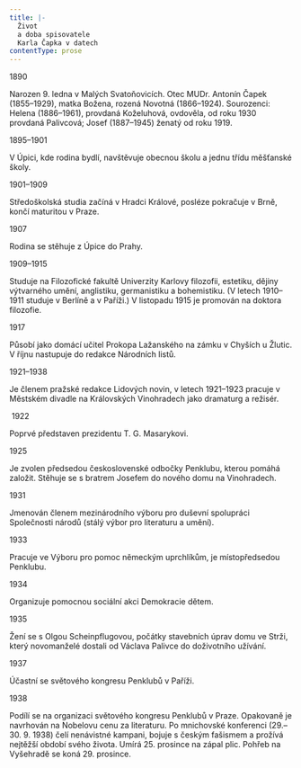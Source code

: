 ```yaml
---
title: |-
  Život
  a doba spisovatele
  Karla Čapka v datech
contentType: prose
---
```


1890

Narozen 9. ledna v Malých Svatoňovicích. Otec MUDr. Antonín Čapek (1855–1929), matka Božena, rozená Novotná (1866–1924). Sourozenci: Helena (1886–1961), provdaná Koželuhová, ovdověla, od roku 1930 provdaná Palivcová; Josef (1887–1945) ženatý od roku 1919.

1895–1901

V Úpici, kde rodina bydlí, navštěvuje obecnou školu a jednu třídu měšťanské školy.

1901–1909

Středoškolská studia začíná v Hradci Králové, posléze pokračuje v Brně, končí maturitou v Praze.

1907

Rodina se stěhuje z Úpice do Prahy.

1909–1915

Studuje na Filozofické fakultě Univerzity Karlovy filozofii, estetiku, dějiny výtvarného umění, anglistiku, germanistiku a bohemistiku. (V letech 1910–1911 studuje v Berlíně a v Paříži.) V listopadu 1915 je promován na doktora filozofie.

1917

Působí jako domácí učitel Prokopa Lažanského na zámku v Chyších u Žlutic. V říjnu nastupuje do redakce Národních listů.

1921–1938

Je členem pražské redakce Lidových novin, v letech 1921–1923 pracuje v Městském divadle na Královských Vinohradech jako dramaturg a režisér.

 1922

Poprvé představen prezidentu T. G. Masarykovi.

1925

Je zvolen předsedou československé odbočky Penklubu, kterou pomáhá založit. Stěhuje se s bratrem Josefem do nového domu na Vinohradech.

1931

Jmenován členem mezinárodního výboru pro duševní spolupráci Společnosti národů (stálý výbor pro literaturu a umění).

1933

Pracuje ve Výboru pro pomoc německým uprchlíkům, je místopředsedou Penklubu.

1934

Organizuje pomocnou sociální akci Demokracie dětem.

1935

Žení se s Olgou Scheinpflugovou, počátky stavebních úprav domu ve Strži, který novomanželé dostali od Václava Palivce do doživotního užívání.

1937

Účastní se světového kongresu Penklubů v Paříži.

1938

Podílí se na organizaci světového kongresu Penklubů v Praze. Opakovaně je navrhován na Nobelovu cenu za literaturu. Po mnichovské konferenci (29.–30. 9. 1938) čelí nenávistné kampani, bojuje s českým fašismem a prožívá nejtěžší období svého života. Umírá 25. prosince na zápal plic. Pohřeb na Vyšehradě se koná 29. prosince.
